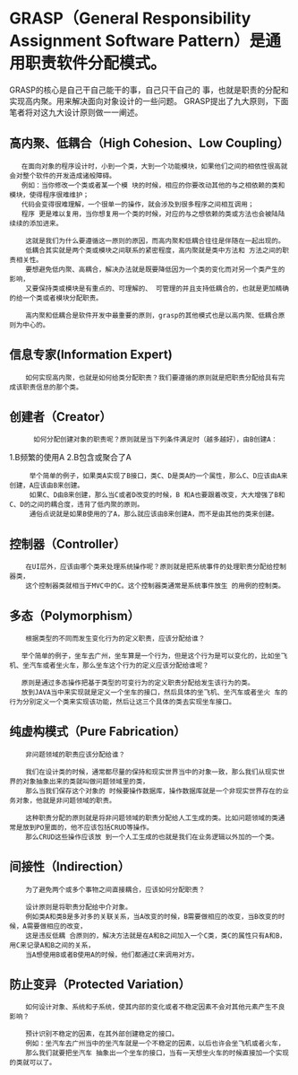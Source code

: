 # GRASP（General Responsibility Assignment Software Pattern）是通用职责软件分配模式。

 GRASP的核心是自己干自己能干的事，自己只干自己的 事，也就是职责的分配和实现高内聚。用来解决面向对象设计的一些问题。
 GRASP提出了九大原则，下面笔者将对这九大设计原则做一一阐述。 

## 高内聚、低耦合（High Cohesion、Low Coupling） 

       在面向对象的程序设计时，小到一个类，大到一个功能模块，如果他们之间的相依性很高就会对整个软件的开发造成诸般障碍。
       例如：当你修改一个类或者某一个模 块的时候，相应的你要改动其他的与之相依赖的类和模块，使得程序很难维护；
       代码会变得很难理解，一个很单一的操作，就会涉及到很多程序之间相互调用；
       程序 更是难以复用，当你想复用一个类的时候，对应的与之想依赖的类或方法也会被陆陆续续的添加进来。 

        这就是我们为什么要遵循这一原则的原因，而高内聚和低耦合往往是伴随在一起出现的。
        低耦合其实就是两个类或模块之间联系的紧密程度，高内聚就是类中方法和 方法之间的职责相关性。
        要想避免低内聚、高耦合，解决办法就是既要降低因为一个类的变化而对另一个类产生的影响，
        又要保持类或模块是有重点的、可理解的、 可管理的并且支持低耦合的，也就是更加精确的给一个类或者模块分配职责。 

        高内聚和低耦合是软件开发中最重要的原则，grasp的其他模式也是以高内聚、低耦合原则为中心的。 

## 信息专家(Information Expert) 

        如何实现高内聚，也就是如何给类分配职责？我们要遵循的原则就是把职责分配给具有完成该职责信息的那个类。 

## 创建者（Creator） 

          如何分配创建对象的职责呢？原则就是当下列条件满足时（越多越好），由B创建A： 
   1.B频繁的使用A 
   2.B包含或聚合了A 

         举个简单的例子，如果类A实现了B接口，类C、D是类A的一个属性，那么C、D应该由A来创建，A应该由B来创建。
         如果C、D由B来创建，那么当C或者D改变的时候，B 和A也要跟着改变，大大增强了B和C、D的之间的耦合度，违背了低内聚的原则。
         通俗点说就是如果B使用的了A，那么就应该由B来创建A，而不是由其他的类来创建。 

## 控制器（Controller） 

        在UI层外，应该由哪个类来处理系统操作呢？原则就是把系统事件的处理职责分配给控制器类，
        这个控制器类就相当于MVC中的C。这个控制器类通常是系统事件放生 的用例的控制类。 

## 多态（Polymorphism） 

        根据类型的不同而发生变化行为的定义职责，应该分配给谁？ 

       举个简单的例子，坐车去广州，坐车算是一个行为，但是这个行为是可以变化的，比如坐飞机、坐汽车或者坐火车，那么坐车这个行为的定义应该分配给谁呢？ 

       原则是通过多态操作把基于类型的可变行为的定义职责分配给发生该行为的类。
       放到JAVA当中来实现就是定义一个坐车的接口，然后具体的坐飞机、坐汽车或者坐火 车的行为分别定义一个类来实现该功能，然后让这三个具体的类去实现坐车接口。 

## 纯虚构模式（Pure Fabrication） 

        非问题领域的职责应该分配给谁？ 

        我们在设计类的时候，通常都尽量的保持和现实世界当中的对象一致，那么我们从现实世界的对象抽象出来的类就叫做问题领域里的类，
        那么当我们保存这个对象的 时候要操作数据库，操作数据库就是一个非现实世界存在的业务对象，他就是非问题领域的职责。 

        这种职责分配的原则就是将非问题领域的职责分配给人工生成的类。比如问题领域的类通常是放到PO里面的，他不应该包括CRUD等操作。
        那么CRUD这些操作应该放 到一个人工生成的也就是我们在业务逻辑以外加的一个类。 

## 间接性（Indirection） 

        为了避免两个或多个事物之间直接耦合，应该如何分配职责？ 

        设计原则是将职责分配给中介对象。
        例如类A和类B是多对多的关联关系，当A改变的时候，B需要做相应的改变，当B改变的时候，A需要做相应的改变，
        这是违反低耦 合原则的，解决方法就是在A和B之间加入一个C类，类C的属性只有A和B，用C来记录A和B之间的关系，
        当A想使用B或者B使用A的时候，他们都通过C来调用对方。 

## 防止变异（Protected Variation） 

        如何设计对象、系统和子系统，使其内部的变化或者不稳定因素不会对其他元素产生不良影响？ 

        预计识别不稳定的因素，在其外部创建稳定的接口。
        例如：坐汽车去广州当中的坐汽车就是一个不稳定的因素，以后也许会坐飞机或者火车，
        那么我们就要把坐汽车 抽象出一个坐车的接口，当有一天想坐火车的时候直接加一个实现的类就可以了。 